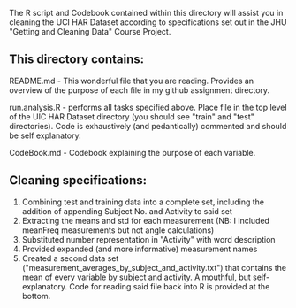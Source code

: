 The R script and Codebook contained within this directory will assist you in cleaning the UCI HAR Dataset 
according to specifications set out in the JHU "Getting and Cleaning Data" Course Project.

This directory contains:
----
README.md - This wonderful file that you are reading. Provides an overview of the purpose of each file in
                  my github assignment directory.
                  
run.analysis.R - performs all tasks specified above. Place file in the top level of the UIC HAR Dataset
                  directory (you should see "train" and "test" directories). Code is exhaustively (and 
                  pedantically) commented and should be self explanatory.
                  
CodeBook.md - Codebook explaining the purpose of each variable. 

Cleaning specifications:
----
  1. Combining test and training data into a complete set, including the addition of 
      appending Subject No. and Activity to said set
  2. Extracting the means and std for each measurement (NB: I included meanFreq measurements but not
      angle calculations)
  3. Substituted number representation in "Activity" with word description
  4. Provided expanded (and more informative) measurement names
  5. Created a second data set ("measurement_averages_by_subject_and_activity.txt") that contains the mean 
      of every variable by subject and activity. A mouthful, but self-explanatory. Code for reading said
      file back into R is provided at the bottom.
      
